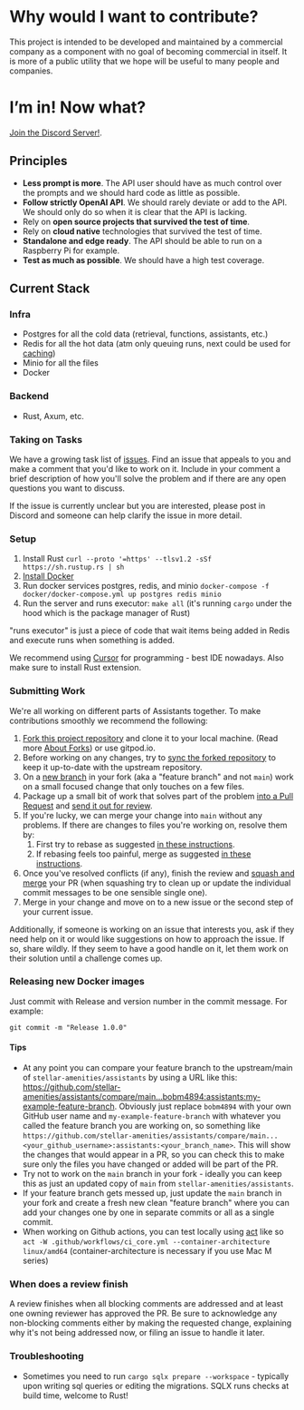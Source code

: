 # Why would I want to contribute?

This project is intended to be developed and maintained by a commercial company as a component with no goal of becoming commercial in itself.
It is more of a public utility that we hope will be useful to many people and companies.

# I’m in! Now what?

[Join the Discord Server!](https://discord.gg/XMetBW3zCG).

## Principles

- **Less prompt is more**. The API user should have as much control over the prompts and we should hard code as little as possible.
- **Follow strictly OpenAI API**. We should rarely deviate or add to the API. We should only do so when it is clear that the API is lacking.
- Rely on **open source projects that survived the test of time**.
- Rely on **cloud native** technologies that survived the test of time.
- **Standalone and edge ready**. The API should be able to run on a Raspberry Pi for example.
- **Test as much as possible**. We should have a high test coverage.

## Current Stack

### Infra

* Postgres for all the cold data (retrieval, functions, assistants, etc.)
* Redis for all the hot data (atm only queuing runs, next could be used for [caching](https://github.com/stellar-amenities/assistants/issues/51))
* Minio for all the files
* Docker

### Backend

* Rust, Axum, etc.

### Taking on Tasks

We have a growing task list of
[issues](https://github.com/stellar-amenities/assistants/issues). Find an issue that
appeals to you and make a comment that you'd like to work on it. Include in your
comment a brief description of how you'll solve the problem and if there are any
open questions you want to discuss.

If the issue is currently unclear but you are interested, please post in Discord
and someone can help clarify the issue in more detail.

### Setup

1. Install Rust `curl --proto '=https' --tlsv1.2 -sSf https://sh.rustup.rs | sh`
2. [Install Docker](https://docs.docker.com/engine/install/)
3. Run docker services postgres, redis, and minio `docker-compose -f docker/docker-compose.yml up postgres redis minio`
4. Run the server and runs executor: `make all` (it's running `cargo` under the hood which is the package manager of Rust)

"runs executor" is just a piece of code that wait items being added in Redis and execute runs when something is added.

We recommend using [Cursor](https://cursor.sh/) for programming - best IDE nowadays. Also make sure to install Rust extension.

### Submitting Work

We're all working on different parts of Assistants together. To make
contributions smoothly we recommend the following:

1.  [Fork this project repository](https://docs.github.com/en/get-started/quickstart/fork-a-repo)
    and clone it to your local machine. (Read more
    [About Forks](https://docs.github.com/en/pull-requests/collaborating-with-pull-requests/working-with-forks/about-forks)) or use gitpod.io.
1.  Before working on any changes, try to
    [sync the forked repository](https://docs.github.com/en/pull-requests/collaborating-with-pull-requests/working-with-forks/syncing-a-fork)
    to keep it up-to-date with the upstream repository.
1.  On a
    [new branch](https://docs.github.com/en/pull-requests/collaborating-with-pull-requests/proposing-changes-to-your-work-with-pull-requests/creating-and-deleting-branches-within-your-repository)
    in your fork (aka a "feature branch" and not `main`) work on a small focused
    change that only touches on a few files.
1.  Package up a small bit of work that solves part of the problem
    [into a Pull Request](https://docs.github.com/en/pull-requests/collaborating-with-pull-requests/proposing-changes-to-your-work-with-pull-requests/creating-a-pull-request-from-a-fork)
    and
    [send it out for review](https://docs.github.com/en/pull-requests/collaborating-with-pull-requests/proposing-changes-to-your-work-with-pull-requests/requesting-a-pull-request-review).
1.  If you're lucky, we can merge your change into `main` without any problems.
    If there are changes to files you're working on, resolve them by:
    1.  First try to rebase as suggested
        [in these instructions](https://timwise.co.uk/2019/10/14/merge-vs-rebase/#should-you-rebase).
    1.  If rebasing feels too painful, merge as suggested
        [in these instructions](https://timwise.co.uk/2019/10/14/merge-vs-rebase/#should-you-merge).
1.  Once you've resolved conflicts (if any), finish the review and
    [squash and merge](https://docs.github.com/en/pull-requests/collaborating-with-pull-requests/incorporating-changes-from-a-pull-request/about-pull-request-merges#squash-and-merge-your-commits)
    your PR (when squashing try to clean up or update the individual commit
    messages to be one sensible single one).
1.  Merge in your change and move on to a new issue or the second step of your
    current issue.

Additionally, if someone is working on an issue that interests you, ask if they
need help on it or would like suggestions on how to approach the issue. If so,
share wildly. If they seem to have a good handle on it, let them work on their
solution until a challenge comes up.

### Releasing new Docker images

Just commit with Release and version number in the commit message. For example:

`git commit -m "Release 1.0.0"`

#### Tips

- At any point you can compare your feature branch to the upstream/main of
  `stellar-amenities/assistants` by using a URL like this:
  https://github.com/stellar-amenities/assistants/compare/main...bobm4894:assistants:my-example-feature-branch.
  Obviously just replace `bobm4894` with your own GitHub user name and
  `my-example-feature-branch` with whatever you called the feature branch you
  are working on, so something like
  `https://github.com/stellar-amenities/assistants/compare/main...<your_github_username>:assistants:<your_branch_name>`.
  This will show the changes that would appear in a PR, so you can check this to
  make sure only the files you have changed or added will be part of the PR.
- Try not to work on the `main` branch in your fork - ideally you can keep this
  as just an updated copy of `main` from `stellar-amenities/assistants`.
- If your feature branch gets messed up, just update the `main` branch in your
  fork and create a fresh new clean "feature branch" where you can add your
  changes one by one in separate commits or all as a single commit.
- When working on Github actions, you can test locally using [act](https://github.com/nektos/act) like so `act -W .github/workflows/ci_core.yml --container-architecture linux/amd64` (container-architecture is necessary if you use Mac M series)

### When does a review finish

A review finishes when all blocking comments are addressed and at least one
owning reviewer has approved the PR. Be sure to acknowledge any non-blocking
comments either by making the requested change, explaining why it's not being
addressed now, or filing an issue to handle it later.


### Troubleshooting

- Sometimes you need to run `cargo sqlx prepare --workspace` - typically upon writing sql queries or editing the migrations. SQLX runs checks at build time, welcome to Rust!

